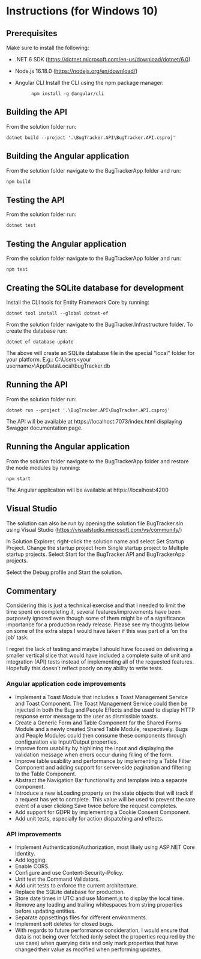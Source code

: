 # Instructions (for Windows 10) #

## Prerequisites ##

Make sure to install the following:
- .NET 6 SDK (https://dotnet.microsoft.com/en-us/download/dotnet/6.0)
- Node.js 16.18.0 (https://nodejs.org/en/download/)
- Angular CLI 
		Install the CLI using the npm package manager:
			
			npm install -g @angular/cli

## Building the API ##

From the solution folder run:

	dotnet build --project '.\BugTracker.API\BugTracker.API.csproj'

## Building the Angular application ##

From the solution folder navigate to the BugTrackerApp folder and run:
	
	npm build

## Testing the API ##

From the solution folder run:

	dotnet test

## Testing the Angular application ##

From the solution folder navigate to the BugTrackerApp folder and run:
	
	npm test

## Creating the SQLite database for development ##

Install the CLI tools for Entity Framework Core by running:
	
	dotnet tool install --global dotnet-ef

From the solution folder navigate to the BugTracker.Infrastructure folder. To create the database run:
	
	dotnet ef database update

The above will create an SQLite database file in the special "local" folder for your platform. E.g.: C:\Users\<your username>\AppData\Local\bugTracker.db

## Running the API ##

From the solution folder run:

	dotnet run --project '.\BugTracker.API\BugTracker.API.csproj'

The API will be available at https://localhost:7073/index.html displaying Swagger documentation page.

## Running the Angular application ##

From the solution folder navigate to the BugTrackerApp folder and restore the node modules by running:
	
	npm start

The Angular application will be available at https://localhost:4200

## Visual Studio ##

The solution can also be run by opening the solution file BugTracker.sln using Visual Studio (https://visualstudio.microsoft.com/vs/community/)


In Solution Explorer, right-click the solution name and select Set Startup Project. Change the startup project from Single startup project to Multiple startup projects. Select Start for the BugTracker.API and BugTrackerApp projects.


Select the Debug profile and Start the solution.

## Commentary ##

Considering this is just a technical exercise and that I needed to limit the time spent on completing it, several features/improvements have been purposely ignored even though some of them might be of a significance importance for a production ready release.
Please see my thoughts below on some of the extra steps I would have taken if this was part of a ‘on the job’ task. 


I regret the lack of testing and maybe I should have focused on delivering a smaller vertical slice that would have included a complete suite of unit and integration (API) tests instead of implementing all of the requested features.
Hopefully this doesn’t reflect poorly on my ability to write tests.

### Angular application code improvements ###
- Implement a Toast Module that includes a Toast Management Service and Toast Component. The Toast Management Service could then be injected in both the Bug and People Effects and be used to display HTTP response error message to the user as dismissible toasts.
- Create a Generic Form and Table Component for the Shared Forms Module and a newly created Shared Table Module, respectively. Bugs and People Modules could then consume these components through configuration via Input/Output properties.
- Improve form usability by highlining the input and displaying the validation message when errors occur during filling of the form.
- Improve table usability and performance by implementing a Table Filter Component and adding support for server-side pagination and filtering to the Table Component.  
- Abstract the Navigation Bar functionality and template into a separate component.
- Introduce a new isLoading property on the state objects that will track if a request has yet to complete. This value will be used to prevent the rare event of a user clicking Save twice before the request completes.
- Add support for GDPR by implementing a Cookie Consent Component.
- Add unit tests, especially for action dispatching and effects.

### API improvements ###
- Implement Authentication/Authorization, most likely using ASP.NET Core Identity.
- Add logging.
- Enable CORS.
- Configure and use Content-Security-Policy.
- Unit test the Command Validators.
- Add unit tests to enforce the current architecture.
- Replace the SQLite database for production.
- Store date times in UTC and use Moment.js to display the local time.
- Remove any leading and trailing whitespaces from string properties before updating entities.
- Separate appsettings files for different environments.
- Implement soft deletes for closed bugs.
- With regards to future performance consideration, I would ensure that data is not being over fetched (only select the properties required by the use case) when querying data and only mark properties that have changed their value as modified when performing updates.


